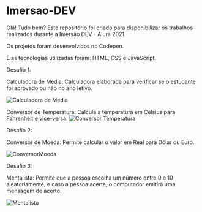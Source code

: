 # Imersao-DEV

Olá! Tudo bem? 
Este repositório foi criado para  disponibilizar os trabalhos realizados durante a Imersão DEV - Alura 2021.

Os projetos foram desenvolvidos no Codepen.

E  as tecnologias utilizadas  foram: HTML, CSS e JavaScript.




Desafio 1:

Calculadora de Média:
Calculadora elaborada para verificar se o estudante foi aprovado ou não no ano letivo.

![Calculadora de Media](https://user-images.githubusercontent.com/87827996/134784479-be7c78d8-009b-49ae-b83e-994e15d4142a.PNG)


Conversor de Temperatura:
Calcula a temperatura em Celsius para Fahrenheit e vice-versa.
![Conversor Temperatura](https://user-images.githubusercontent.com/87827996/134784482-20a8215b-ae6f-4dd6-933d-454aceff98ed.PNG)



Desafio 2:

Conversor de Moeda: 
Permite calcular o valor em Real para Dólar ou Euro.

![ConversorMoeda](https://user-images.githubusercontent.com/87827996/134784490-60314b2e-ff70-454a-be8c-dda6c07653f3.PNG)



Desafio 3:

Mentalista:
Permite que a pessoa escolha um número entre 0 e 10 aleatoriamente, e caso a pessoa acerte, o computador emitirá uma mensagem de acerto.

![Mentalista](https://user-images.githubusercontent.com/87827996/134784507-f676794e-b895-4594-ab36-c1a72196aa35.PNG)

